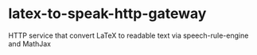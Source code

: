 # latex-to-speak-http-gateway
HTTP service that convert LaTeX to readable text via speech-rule-engine and MathJax
